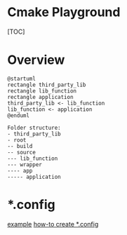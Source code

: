 Cmake Playground
====
[TOC]

# Overview

```puml
@startuml
rectangle third_party_lib
rectangle lib_function
rectangle application
third_party_lib <- lib_function
lib_function <- application
@enduml
```
```
Folder structure:
- third_party_lib
- root
-- build
-- source
--- lib_function
--- wrapper
---- app
----- application
```


# *.config
[example](https://github.com/roboception/rc_dynamics_api/blob/master/cmake/PROJECTConfig.cmake.in)
[how-to create *.config](https://gitlab.kitware.com/cmake/community/-/wikis/doc/tutorials/How-to-create-a-ProjectConfig.cmake-file)
